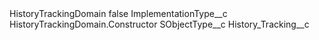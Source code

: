 <?xml version="1.0" encoding="UTF-8"?>
<CustomMetadata xmlns="http://soap.sforce.com/2006/04/metadata" xmlns:xsi="http://www.w3.org/2001/XMLSchema-instance" xmlns:xsd="http://www.w3.org/2001/XMLSchema">
    <label>HistoryTrackingDomain</label>
    <protected>false</protected>
    <values>
        <field>ImplementationType__c</field>
        <value xsi:type="xsd:string">HistoryTrackingDomain.Constructor</value>
    </values>
    <values>
        <field>SObjectType__c</field>
        <value xsi:type="xsd:string">History_Tracking__c</value>
    </values>
</CustomMetadata>
